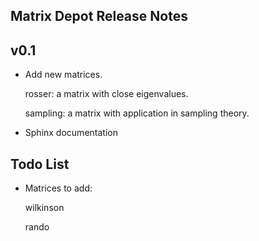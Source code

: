 ## Matrix Depot Release Notes

v0.1
----
* Add new matrices.

	rosser: a matrix with close eigenvalues.

	sampling: a matrix with application in sampling theory.

* Sphinx documentation

	

## Todo List

* Matrices to add:

	wilkinson

	rando

